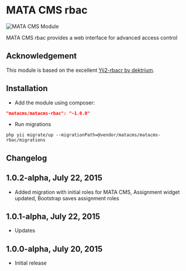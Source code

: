 MATA CMS rbac
==========================================

![MATA CMS Module](https://s3-eu-west-1.amazonaws.com/qi-interactive/assets/mata-cms/gear-mata-logo%402x.png)

MATA CMS rbac provides a web interface for advanced access control


Acknowledgement
------------
This module is based on the excellent [Yii2-rbacr by dektrium](https://github.com/dektrium/yii2-rbac).

Installation
------------

- Add the module using composer:

```json
"matacms/matacms-rbac": "~1.0.0"
```

-  Run migrations
```
php yii migrate/up --migrationPath=@vendor/matacms/matacms-rbac/migrations
```

Changelog
---------

## 1.0.2-alpha, July 22, 2015

- Added migration with initial roles for MATA CMS, Assignment widget updated, Bootstrap saves assignment roles

## 1.0.1-alpha, July 22, 2015

- Updates

## 1.0.0-alpha, July 20, 2015

- Initial release
